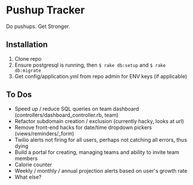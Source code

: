 # Pushup Tracker
Do pushups. Get Stronger.

## Installation
1. Clone repo
2. Ensure postgresql is running, then  ```$ rake db:setup``` and ```$ rake db:migrate```
3. Get config/application.yml from repo admin for ENV keys (if applicable)

## To Dos
* Speed up / reduce SQL queries on team dashboard (controllers/dashboard_controller.rb, team)
* Refactor subdomain creation / exclusion (currently hacky, looks at url)
* Remove front-end hacks for date/time dropdown pickers (views/reminders/_form)
* Twilio alerts not firing for all users, perhaps not catching all errors, thus dying
* Build a portal for creating, managing teams and ability to invite team members
* Calorie counter
* Weekly / monthly / annual projection alerts based on user's growth rate
* What else?
